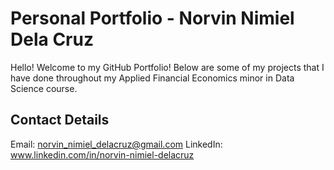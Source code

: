 # Personal Portfolio - Norvin Nimiel Dela Cruz
Hello! Welcome to my GitHub Portfolio! Below are some of my projects that I have done throughout my Applied Financial Economics minor in Data Science course.


## Contact Details
Email: norvin_nimiel_delacruz@gmail.com
LinkedIn: www.linkedin.com/in/norvin-nimiel-delacruz


